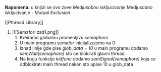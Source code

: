 
**Napomena:** u knjizi se ovo zove *Medjusobno iskljucivanje*
Medjusobno iskljucivanje - *Mutual Exclusion*

[[Pthread Library]]

1. ![[Semafori zad1.png]]
	1. Kreiramo globalnu promenljivu *semaphore*
	2. U main programu semafor inicijalizujemo na 0
	3. Iznad linije gde pise *glob_data = 10* u main programu dodamo *semWait(semaphore)* sto ce blokirati glavni thread.
	4. Na kraju funkcije *kidfunc* dodamo *semSignal(semaphore)* koja ce odblokirati main thread nakon sto upise 10 u glob_data